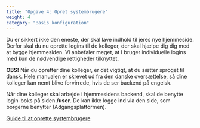 ```yaml
---
title: "Opgave 4: Opret systembrugere"
weight: 4
category: "Basis konfiguration"
---
```


Du er sikkert ikke den eneste, der skal lave indhold til jeres nye hjemmeside. Derfor skal du nu oprette logins til de kolleger, der skal hjælpe dig dig med at bygge hjemmesiden.
Vi anbefaler meget, at I bruger individuelle logins med kun de nødvendige rettigheder tilknyttet.

**OBS!** Når du opretter dine kolleger, er det vigtigt, at du sætter sproget til dansk. Hele manualen  er skrevet ud fra den danske oversættelse, så dine kolleger kan nemt blive forvirrede, hvis de ser backend på engelsk. 

Når dine kolleger skal arbejde i hjemmesidens backend, skal de benytte login-boks på siden **/user**. De kan ikke logge ind via den side, som borgerne benytter (Adgangsplatformen).

[Guide til at oprette systembrugere](https://www.folkebibliotekernescms.dk/main/konfiguration/personer/)









